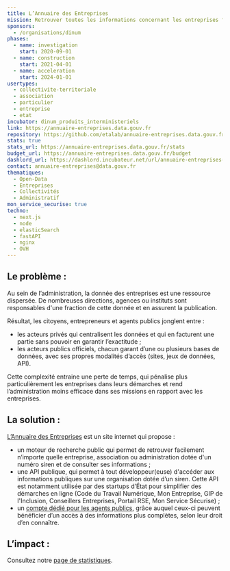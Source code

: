 ```yaml
---
title: L’Annuaire des Entreprises
mission: Retrouver toutes les informations concernant les entreprises françaises
sponsors:
  - /organisations/dinum
phases:
  - name: investigation
    start: 2020-09-01
  - name: construction
    start: 2021-04-01
  - name: acceleration
    start: 2024-01-01
usertypes:
  - collectivite-territoriale
  - association
  - particulier
  - entreprise
  - etat
incubator: dinum_produits_interministeriels
link: https://annuaire-entreprises.data.gouv.fr
repository: https://github.com/etalab/annuaire-entreprises.data.gouv.fr
stats: true
stats_url: https://annuaire-entreprises.data.gouv.fr/stats
budget_url: https://annuaire-entreprises.data.gouv.fr/budget
dashlord_url: https://dashlord.incubateur.net/url/annuaire-entreprises-data-gouv-fr/
contact: annuaire-entreprises@data.gouv.fr
thematiques:
  - Open-Data
  - Entreprises
  - Collectivités
  - Administratif
mon_service_securise: true
techno:
  - next.js
  - node
  - elasticSearch
  - fastAPI
  - nginx
  - OVH
---
```

## Le problème :

Au sein de l’administration, la donnée des entreprises est une ressource dispersée. De nombreuses directions, agences ou instituts sont responsables d'une fraction de cette donnée et en assurent la publication.

Résultat, les citoyens, entrepreneurs et agents publics jonglent entre :

-   les acteurs privés qui centralisent les données et qui en facturent une partie sans pouvoir en garantir l’exactitude ;
-   les acteurs publics officiels, chacun garant d’une ou plusieurs bases de données, avec ses propres modalités d’accès (sites, jeux de données, API).

Cette complexité entraine une perte de temps, qui pénalise plus particulièrement les entreprises dans leurs démarches et rend l’administration moins efficace dans ses missions en rapport avec les entreprises.

## La solution :

[L’Annuaire des Entreprises](https://annuaire-entreprises.data.gouv.fr) est un site internet qui propose :

- un moteur de recherche public qui permet de retrouver facilement n’importe quelle entreprise, association ou administration dotée d'un numéro siren et de consulter ses informations ;
- une API publique, qui permet à tout développeur(euse) d'accéder aux informations publiques sur une organisation dotée d’un siren. Cette API est notamment utilisée par des startups d’État pour simplifier des démarches en ligne (Code du Travail Numérique, Mon Entreprise, GIP de l'Inclusion, Conseillers Entreprises, Portail RSE, Mon Service Sécurise) ;
- un [compte dédié pour les agents publics](https://annuaire-entreprises.data.gouv.fr/lp/agent-public), grâce auquel ceux-ci peuvent bénéficier d’un accès à des informations plus complètes, selon leur droit d’en connaître.

## L’impact :

Consultez notre [page de statistiques](https://annuaire-entreprises.data.gouv.fr/stats).
